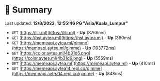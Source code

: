 # 📖 Summary
Last updated: **12/8/2022, 12:55:46 PG "Asia/Kuala_Lumpur"**

- `GET` [https://lilr.ml](https://lilr.ml) - **Up** (8766ms)
- `GET` [https://hst.aytea.ml](https://hst.aytea.ml) - **Up** (380ms)
- `GET` [https://memeapi.aytea.ml/gimme](https://memeapi.aytea.ml/gimme) - **Up** (103772ms)
- `GET` [https://color.aytea.ml/4b31d6.png](https://color.aytea.ml/4b31d6.png) - **Up** (5559ms)
- `GET` [https://memeapi.aytea.ml](https://memeapi.aytea.ml) - **Up** (410ms)
- `GET` [https://memeapi.aytea14.repl.co/gimme](https://memeapi.aytea14.repl.co/gimme) - **Up** (848ms)

